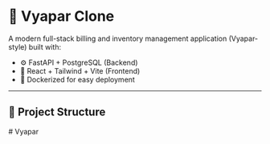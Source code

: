 # 🧾 Vyapar Clone

A modern full-stack billing and inventory management application (Vyapar-style) built with:

- ⚙️ FastAPI + PostgreSQL (Backend)
- 🧠 React + Tailwind + Vite (Frontend)
- 🐳 Dockerized for easy deployment

---

## 📁 Project Structure

#   V y a p a r  
 